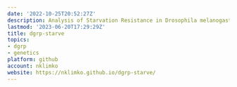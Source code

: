 ```yaml
---
date: '2022-10-25T20:52:27Z'
description: Analysis of Starvation Resistance in Drosophila melanogaster
lastmod: '2023-06-20T17:29:29Z'
title: dgrp-starve
topics:
- dgrp
- genetics
platform: github
account: nklimko
website: https://nklimko.github.io/dgrp-starve/
---
```


